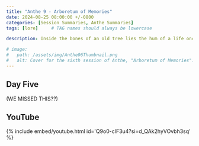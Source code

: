 ```yaml
---
title: "Anthe 9 - Arboretum of Memories"
date: 2024-08-25 08:00:00 +/-0800
categories: [Session Summaries, Anthe Summaries]
tags: [lore]     # TAG names should always be lowercase

description: Inside the bones of an old tree lies the hum of a life once lived.

# image:
#   path: /assets/img/Anthe06Thumbnail.png
#   alt: Cover for the sixth session of Anthe, "Arboretum of Memories". Natalia and Lynore peacefully outlined in a charcoal sketch as described by the session. Made by Blake. 
---
```


## Day Five

(WE MISSED THIS??)

## YouTube

{% include embed/youtube.html id='Q9o0-clF3u4?si=d_QAk2hyVOvbh3sq' %}
